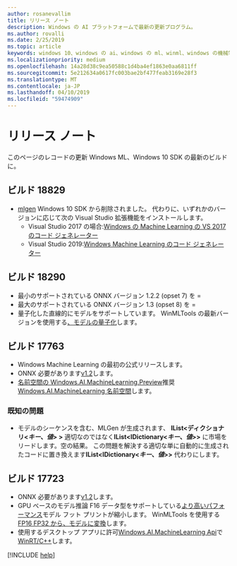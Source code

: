 ```yaml
---
author: rosanevallim
title: リリース ノート
description: Windows の AI プラットフォームで最新の更新プログラム。
ms.author: rovalli
ms.date: 2/25/2019
ms.topic: article
keywords: windows 10、windows の ai、windows の ml、winml、windows の機械学習
ms.localizationpriority: medium
ms.openlocfilehash: 14a28d38c9ea50588c1d4ba4ef1863e0aa6811ff
ms.sourcegitcommit: 5e212634a0617fc003bae2bf477feab3169e28f3
ms.translationtype: MT
ms.contentlocale: ja-JP
ms.lasthandoff: 04/10/2019
ms.locfileid: "59474909"
---
```

# <a name="release-notes"></a>リリース ノート

このページのレコードの更新 Windows ML、Windows 10 SDK の最新のビルドに。

## <a name="build-18829"></a>ビルド 18829

* [mlgen](mlgen.md) Windows 10 SDK から削除されました。 代わりに、いずれかのバージョンに応じて次の Visual Studio 拡張機能をインストールします。
    * Visual Studio 2017 の場合:[Windows の Machine Learning の VS 2017 のコード ジェネレーター](https://marketplace.visualstudio.com/items?itemName=WinML.mlgen)
    * Visual Studio 2019:[Windows Machine Learning のコード ジェネレーター](https://marketplace.visualstudio.com/items?itemName=WinML.mlgenv2)

## <a name="build-18290"></a>ビルド 18290
- 最小のサポートされている ONNX バージョン 1.2.2 (opset 7) を =
- 最大のサポートされている ONNX バージョン 1.3 (opset 8) を =
- 量子化した直線的にモデルをサポートしています。 WinMLTools の最新バージョンを使用する[、モデルの量子化](convert-model-winmltools.md#quantize-onnx-model)します。

## <a name="build-17763"></a>ビルド 17763

* Windows Machine Learning の最初の公式リリースします。
* ONNX 必要があります[v1.2](https://github.com/onnx/onnx/tree/rel-1.2.2)します。
* [名前空間の Windows.AI.MachineLearning.Preview](https://docs.microsoft.com/uwp/api/windows.ai.machinelearning.preview)推奨[Windows.AI.MachineLearning 名前空間](https://docs.microsoft.com/uwp/api/windows.ai.machinelearning)します。

### <a name="known-issues"></a>既知の問題

* モデルのシーケンスを含む、MLGen が生成されます、 **IList&lt;ディクショナリ&lt;*キー*、*値*&gt; &gt;** 適切なのではなく**IList&lt;IDictionary&lt;*キー*、*値*&gt;&gt;** に市場をリードします。空の結果。 この問題を解決する適切な単に自動的に生成されたコードに置き換えます**IList&lt;IDictionary&lt;*キー*、*値*&gt;&gt;** 代わりにします。

## <a name="build-17723"></a>ビルド 17723

- ONNX 必要があります[v1.2](https://github.com/onnx/onnx/tree/rel-1.2.2)します。
- GPU ベースのモデル推論 F16 データ型をサポートしている[より高いパフォーマンス](performance-memory.md)モデル フット プリントが縮小します。 WinMLTools を使用する[FP16 FP32 から、モデルに変換](convert-model-winmltools.md#convert-to-floating-point-16)します。
- 使用するデスクトップ アプリに許可[Windows.AI.MachineLearning Api](https://docs.microsoft.com/uwp/api/windows.ai.machinelearning)で[WinRT/C++](https://docs.microsoft.com/windows/uwp/cpp-and-winrt-apis/)します。

[!INCLUDE [help](includes/get-help.md)]

